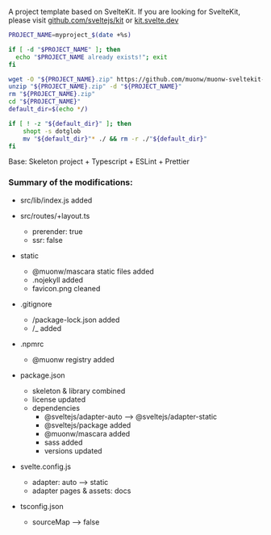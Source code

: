 A project template based on SvelteKit. If you are looking for SvelteKit, please visit [github.com/sveltejs/kit](https://github.com/sveltejs/kit) or [kit.svelte.dev](https://kit.svelte.dev/)

```sh
PROJECT_NAME=myproject_$(date +%s)

if [ -d "$PROJECT_NAME" ]; then
  echo "$PROJECT_NAME already exists!"; exit
fi

wget -O "${PROJECT_NAME}.zip" https://github.com/muonw/muonw-sveltekit-template/archive/refs/heads/main.zip
unzip "${PROJECT_NAME}.zip" -d "${PROJECT_NAME}"
rm "${PROJECT_NAME}.zip"
cd "${PROJECT_NAME}"
default_dir=$(echo */)

if [ ! -z "${default_dir}" ]; then
    shopt -s dotglob
    mv "${default_dir}"* ./ && rm -r ./"${default_dir}"
fi
```

Base: Skeleton project + Typescript + ESLint + Prettier


### Summary of the modifications:

- src/lib/index.js added

- src/routes/+layout.ts
    - prerender: true
    - ssr: false

- static
    - @muonw/mascara static files added
    - .nojekyll added
    - favicon.png cleaned

- .gitignore
    - /package-lock.json added
    - /_ added

- .npmrc
    - @muonw registry added

- package.json
    - skeleton & library combined
    - license updated
    - dependencies
        - @sveltejs/adapter-auto --> @sveltejs/adapter-static
        - @sveltejs/package added
        - @muonw/mascara added
        - sass added
        - versions updated

- svelte.config.js
    - adapter: auto --> static
    - adapter pages & assets: docs

- tsconfig.json
    - sourceMap --> false
